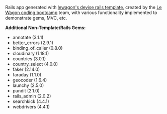 Rails app generated with [lewagon's devise rails template](https://github.com/lewagon/rails-templates), created by the [Le Wagon coding bootcamp](https://www.lewagon.com) team, with various functionality implemented to demonstrate gems, MVC, etc.

**Additional Non-Template/Rails Gems:**
- annotate (3.1.1)
- better_errors (2.9.1)
- binding_of_caller (0.8.0)
- cloudinary (1.18.1)
- countries (3.0.1)
- country_select (4.0.0)
- faker (2.14.0)
- faraday (1.1.0)
- geocoder (1.6.4)
- launchy (2.5.0)
- pundit (2.1.0)
- rails_admin (2.0.2)
- searchkick (4.4.1)
- webdrivers (4.4.1)
